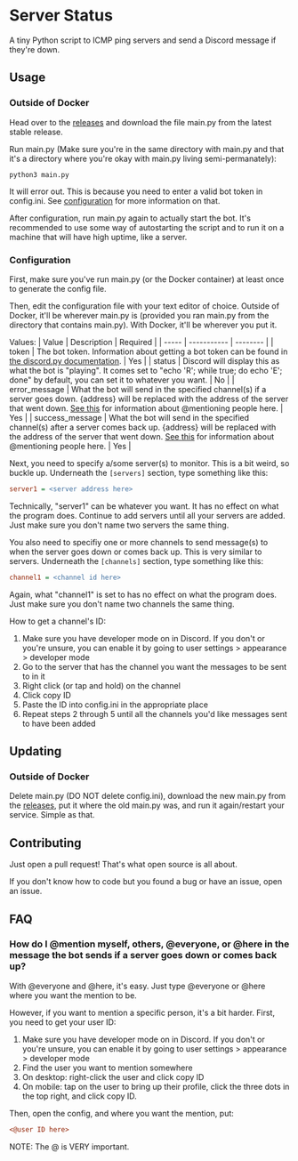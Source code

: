 # Server Status
A tiny Python script to ICMP ping servers and send a Discord message if they're down.

## Usage
### Outside of Docker
Head over to the [releases](https://github.com/willitcode/serverstatus/releases) and download the file main.py from the latest stable release.

Run main.py (Make sure you're in the same directory with main.py and that it's a directory where you're okay with main.py living semi-permanately):
```shell
python3 main.py
```
It will error out. This is because you need to enter a valid bot token in config.ini. See [configuration](https://github.com/willitcode/serverstatus#configuration) for more information on that.

After configuration, run main.py again to actually start the bot. It's recommended to use some way of autostarting the script and to run it on a machine that will have high uptime, like a server.

### Configuration

First, make sure you've run main.py (or the Docker container) at least once to generate the config file.

Then, edit the configuration file with your text editor of choice. Outside of Docker, it'll be wherever main.py is (provided you ran main.py from the directory that contains main.py). With Docker, it'll be wherever you put it.

Values:
| Value | Description | Required |
| ----- | ----------- | -------- |
| token | The bot token. Information about getting a bot token can be found in [the discord.py documentation](https://discordpy.readthedocs.io/en/latest/discord.html#discord-intro). | Yes |
| status | Discord will display this as what the bot is "playing". It comes set to "echo 'R'; while true; do echo 'E'; done" by default, you can set it to whatever you want. | No |
| error_message | What the bot will send in the specified channel(s) if a server goes down. {address} will be replaced with the address of the server that went down. [See this](https://github.com/willitcode/serverstatus#how-do-i-mention-myself-others-everyone-or-here-in-the-message-the-bot-sends-if-a-server-goes-down-or-comes-back-up) for information about @mentioning people here. | Yes |
| success_message | What the bot will send in the specified channel(s) after a server comes back up. {address} will be replaced with the address of the server that went down. [See this](https://github.com/willitcode/serverstatus#how-do-i-mention-myself-others-everyone-or-here-in-the-message-the-bot-sends-if-a-server-goes-down-or-comes-back-up) for information about @mentioning people here. | Yes |

Next, you need to specify a/some server(s) to monitor. This is a bit weird, so buckle up. Underneath the `[servers]` section, type something like this:
```ini
server1 = <server address here>
```
Technically, "server1" can be whatever you want. It has no effect on what the program does. Continue to add servers until all your servers are added. Just make sure you don't name two servers the same thing.

You also need to specifiy one or more channels to send message(s) to when the server goes down or comes back up. This is very similar to servers. Underneath the `[channels]` section, type something like this:
```ini
channel1 = <channel id here>
```
Again, what "channel1" is set to has no effect on what the program does. Just make sure you don't name two channels the same thing.

How to get a channel's ID:  
1. Make sure you have developer mode on in Discord. If you don't or you're unsure, you can enable it by going to user settings > appearance > developer mode
2. Go to the server that has the channel you want the messages to be sent to in it
3. Right click (or tap and hold) on the channel
4. Click copy ID
5. Paste the ID into config.ini in the appropriate place
6. Repeat steps 2 through 5 until all the channels you'd like messages sent to have been added

## Updating
### Outside of Docker
Delete main.py (DO NOT delete config.ini), download the new main.py from the [releases](https://github.com/willitcode/serverstatus/releases), put it where the old main.py was, and run it again/restart your service. Simple as that.

## Contributing
Just open a pull request! That's what open source is all about. 

If you don't know how to code but you found a bug or have an issue, open an issue.

## FAQ
### How do I @mention myself, others, @everyone, or @here in the message the bot sends if a server goes down or comes back up?
With @everyone and @here, it's easy. Just type @everyone or @here where you want the mention to be.

However, if you want to mention a specific person, it's a bit harder. First, you need to get your user ID:
1. Make sure you have developer mode on in Discord. If you don't or you're unsure, you can enable it by going to user settings > appearance > developer mode
2. Find the user you want to mention somewhere
3. On desktop: right-click the user and click copy ID
3. On mobile: tap on the user to bring up their profile, click the three dots in the top right, and click copy ID.

Then, open the config, and where you want the mention, put:
```ini
<@user ID here>
```
NOTE: The @ is VERY important.
